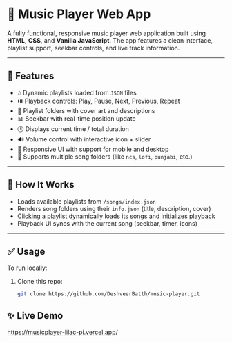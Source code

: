 # 🎵 Music Player Web App

A fully functional, responsive music player web application built using **HTML**, **CSS**, and **Vanilla JavaScript**. The app features a clean interface, playlist support, seekbar controls, and live track information.


---

## 🚀 Features

- 🎶 Dynamic playlists loaded from `JSON` files
- ⏯️ Playback controls: Play, Pause, Next, Previous, Repeat
- 📂 Playlist folders with cover art and descriptions
- 📊 Seekbar with real-time position update
- 🕒 Displays current time / total duration
- 🔊 Volume control with interactive icon + slider
- 📱 Responsive UI with support for mobile and desktop
- 📁 Supports multiple song folders (like `ncs`, `lofi`, `punjabi`, etc.)

---

## 🧠 How It Works

- Loads available playlists from `/songs/index.json`
- Renders song folders using their `info.json` (title, description, cover)
- Clicking a playlist dynamically loads its songs and initializes playback
- Playback UI syncs with the current song (seekbar, timer, icons)

---

## ✅ Usage

To run locally:

1. Clone this repo:
   ```bash
   git clone https://github.com/DeshveerBatth/music-player.git

## ✨ Live Demo

https://musicplayer-lilac-pi.vercel.app/
